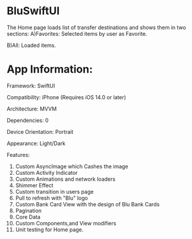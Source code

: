 # BluSwiftUI

The Home page loads list of transfer destinations and shows them in two sections:
A)Favorites: Selected items by user as Favorite.

B)All: Loaded items.

# App Information:

Framework: SwiftUI

Compatibility: iPhone (Requires iOS 14.0 or later)

Architecture: MVVM

Dependencies: 0

Device Orientation: Portrait

Appearance: Light/Dark

Features: 
  1. Custom AsyncImage which Cashes the image
  2. Custom Activity Indicator
  3. Custom Animations and network loaders
  4. Shimmer Effect
  5. Custom transition in users page
  6. Pull to refresh with "Blu" logo
  7. Custom Bank Card View with the design of Blu Bank Cards
  8. Pagination
  9. Core Data
  10. Custom Components,and View modifiers
  11. Unit testing for Home page.
